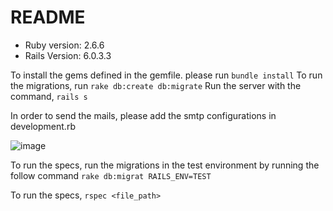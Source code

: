 # README

* Ruby version: 2.6.6
* Rails Version: 6.0.3.3

To install the gems defined in the gemfile. please run  `bundle install`
To run the migrations, run `rake db:create db:migrate`
Run the server with the command, `rails s`

In order to send the mails, please add the smtp configurations in development.rb 

![image](https://user-images.githubusercontent.com/31825416/110789303-ba2a3b80-8295-11eb-9e7d-bc113c04ae28.png)

To run the specs, run the migrations in the test environment by running the follow command
`rake db:migrat RAILS_ENV=TEST`

To run the specs,
`rspec <file_path>`
